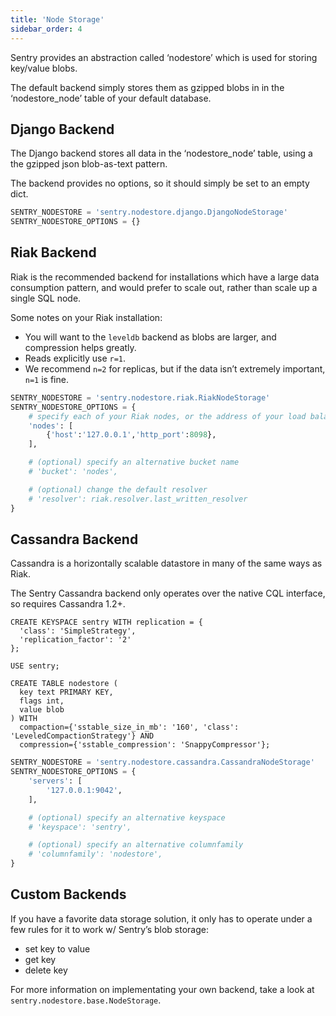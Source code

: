 ```yaml
---
title: 'Node Storage'
sidebar_order: 4
---
```


Sentry provides an abstraction called ‘nodestore’ which is used for storing key/value blobs.

The default backend simply stores them as gzipped blobs in in the ‘nodestore_node’ table of your default database.

## Django Backend

The Django backend stores all data in the ‘nodestore_node’ table, using a the gzipped json blob-as-text pattern.

The backend provides no options, so it should simply be set to an empty dict.

```python
SENTRY_NODESTORE = 'sentry.nodestore.django.DjangoNodeStorage'
SENTRY_NODESTORE_OPTIONS = {}
```

## Riak Backend

Riak is the recommended backend for installations which have a large data consumption pattern, and would prefer to scale out, rather than scale up a single SQL node.

Some notes on your Riak installation:

-   You will want to the `leveldb` backend as blobs are larger, and compression helps greatly.
-   Reads explicitly use `r=1`.
-   We recommend `n=2` for replicas, but if the data isn’t extremely important, `n=1` is fine.

```python
SENTRY_NODESTORE = 'sentry.nodestore.riak.RiakNodeStorage'
SENTRY_NODESTORE_OPTIONS = {
    # specify each of your Riak nodes, or the address of your load balancer
    'nodes': [
        {'host':'127.0.0.1','http_port':8098},
    ],

    # (optional) specify an alternative bucket name
    # 'bucket': 'nodes',

    # (optional) change the default resolver
    # 'resolver': riak.resolver.last_written_resolver
}
```

## Cassandra Backend

Cassandra is a horizontally scalable datastore in many of the same ways as Riak.

The Sentry Cassandra backend only operates over the native CQL interface, so requires Cassandra 1.2+.

```
CREATE KEYSPACE sentry WITH replication = {
  'class': 'SimpleStrategy',
  'replication_factor': '2'
};

USE sentry;

CREATE TABLE nodestore (
  key text PRIMARY KEY,
  flags int,
  value blob
) WITH
  compaction={'sstable_size_in_mb': '160', 'class': 'LeveledCompactionStrategy'} AND
  compression={'sstable_compression': 'SnappyCompressor'};
```

```python
SENTRY_NODESTORE = 'sentry.nodestore.cassandra.CassandraNodeStorage'
SENTRY_NODESTORE_OPTIONS = {
    'servers': [
        '127.0.0.1:9042',
    ],

    # (optional) specify an alternative keyspace
    # 'keyspace': 'sentry',

    # (optional) specify an alternative columnfamily
    # 'columnfamily': 'nodestore',
}
```

## Custom Backends

If you have a favorite data storage solution, it only has to operate under a few rules for it to work w/ Sentry’s blob storage:

-   set key to value
-   get key
-   delete key

For more information on implementating your own backend, take a look at `sentry.nodestore.base.NodeStorage`.
